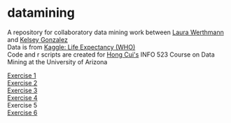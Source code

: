 # datamining
A repository for collaboratory data mining work between [Laura Werthmann](https://www.laurawerthmann.com/) and [Kelsey Gonzalez](https://kelseygonzalez.github.io/)  
Data is from [Kaggle: Life Expectancy (WHO)](https://www.kaggle.com/kumarajarshi/life-expectancy-who)  
Code and r scripts are created for [Hong Cui's](https://ischool.arizona.edu/people/hong-cui) INFO 523 Course on Data Mining at the University of Arizona


[Exercise 1](https://kelseygonzalez.github.io/datamining/R-exercise-1.html)    
[Exercise 2](https://kelseygonzalez.github.io/datamining/R-exercise-2.html)  
[Exercise 3](https://kelseygonzalez.github.io/datamining/R-exercise-3.html)  
[Exercise 4](https://kelseygonzalez.github.io/datamining/R-exercise-4.html)  
Exercise 5  
[Exercise 6](https://kelseygonzalez.github.io/datamining/R-exercise-6.html)  
  


